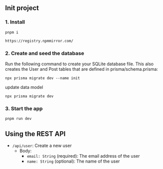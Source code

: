 ## Init project

### 1. Install

`pnpm i`

<!-- install error, need reset npm config -->

`https://registry.npmmirror.com/`

### 2. Create and seed the database

Run the following command to create your SQLite database file. This also creates the User and Post tables that are defined in prisma/schema.prisma:

`npx prisma migrate dev --name init`

update data model

`npx prisma migrate dev`

### 3. Start the app

`pnpm run dev`

## Using the REST API

- `/api/user`: Create a new user
  - Body:
    - `email: String` (required): The email address of the user
    - `name: String` (optional): The name of the user
